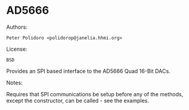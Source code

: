 AD5666
======

Authors:

    Peter Polidoro <polidorop@janelia.hhmi.org>

License:

    BSD

Provides an SPI based interface to the AD5666 Quad 16-Bit DACs.

Notes:

Requires that SPI communications be setup before any of the methods, except the
constructor,  can be called - see the examples.
